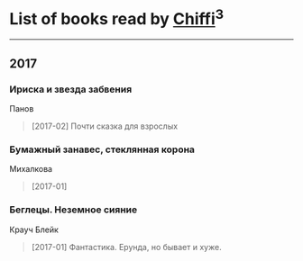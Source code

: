 # List of books read by [Chiffi](https://plus.google.com/105831994080785626680)<sup>3</sup>
---

## 2017

### Ириска и звезда забвения
Панов
> [2017-02] Почти сказка  для взрослых


### Бумажный занавес,  стеклянная корона
Михалкова
> [2017-01] 


### Беглецы. Неземное сияние
Крауч Блейк
> [2017-01] Фантастика.  Ерунда, но бывает и хуже.




